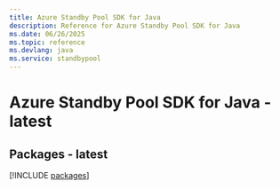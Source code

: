 ```yaml
---
title: Azure Standby Pool SDK for Java
description: Reference for Azure Standby Pool SDK for Java
ms.date: 06/26/2025
ms.topic: reference
ms.devlang: java
ms.service: standbypool
---
```

# Azure Standby Pool SDK for Java - latest
## Packages - latest
[!INCLUDE [packages](standby-pool-index.md)]